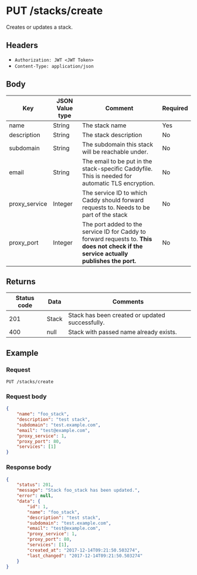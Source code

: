 # PUT /stacks/create
Creates or updates a stack.

## Headers
* `Authorization: JWT <JWT Token>`
* `Content-Type: application/json`

## Body
Key | JSON Value type | Comment | Required
---|---|---|---
name|String|The stack name|Yes
description|String|The stack description|No
subdomain|String|The subdomain this stack will be reachable under.|No
email|String|The email to be put in the stack-specific Caddyfile. This is needed for automatic TLS encryption.|No
proxy_service|Integer|The service ID to which Caddy should forward requests to. Needs to be part of the stack|No
proxy_port|Integer|The port added to the service ID for Caddy to forward requests to. **This does not check if the service actually publishes the port.**|No

## Returns
Status code | Data | Comments 
---|---|---
201|Stack|Stack has been created or updated successfully.
400|null|Stack with passed name already exists.

## Example
### Request
`PUT /stacks/create`
### Request body
```json
{
    "name": "foo_stack",
    "description": "test stack",
    "subdomain": "test.example.com",
    "email": "test@example.com",
    "proxy_service": 1,
    "proxy_port": 80,    
    "services": [1]
}
```
### Response body
```json
{
    "status": 201,
    "message": "Stack foo_stack has been updated.",
    "error": null,
    "data": {
        "id": 1,
        "name": "foo_stack",
        "description": "test stack",
        "subdomain": "test.example.com",
        "email": "test@example.com",
        "proxy_service": 1,
        "proxy_port": 80,
        "services": [1],
        "created_at": "2017-12-14T09:21:50.503274",
        "last_changed": "2017-12-14T09:21:50.503274"
    }
}
```